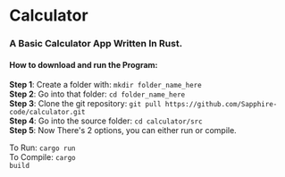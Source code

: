 <h1>Calculator</h1>

<h3>A Basic Calculator App Written In Rust.</h3>


<h4>How to download and run the Program:</h4>
<b>Step 1</b>: Create a folder with: <code>mkdir folder_name_here</code><br>
<b>Step 2</b>: Go into that folder: <code>cd folder_name_here</code><br>
<b>Step 3</b>: Clone the git repository: <code>git pull https://github.com/Sapphire-code/calculator.git</code><br>
<b>Step 4</b>: Go into the source folder: <code>cd calculator/src</code><br>
<b>Step 5</b>: Now There's 2 options, you can either run or compile.<br>

To Run: <code>cargo run</code><br>
To Compile: <code>cargo build</code>
